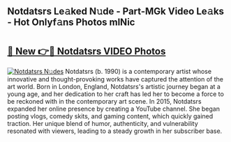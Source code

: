 ## Notdatsrs Le𝚊ked N𝚞de - Part-MGk Video Le𝚊ks - Hot Onlyf𝚊ns Photos mlNic

# <h2><a href="http://ac41420.deff.icu/?id=Notdatsrs">🔗 New 👉🔴 Notdatsrs VIDEO Photos</a></h2>

[![Notdatsrs N𝚞des](https://i.imgur.com/rIISA9y.gif)](http://ac41420.deff.icu/?id=Notdatsrs)
Notdatsrs (b. 1990) is a contemporary artist whose innovative and thought-provoking works have captured the attention of the art world. Born in London, England, Notdatsrs's artistic journey began at a young age, and her dedication to her craft has led her to become a force to be reckoned with in the contemporary art scene. In 2015, Notdatsrs expanded her online presence by creating a YouTube channel. She began posting vlogs, comedy skits, and gaming content, which quickly gained traction. Her unique blend of humor, authenticity, and vulnerability resonated with viewers, leading to a steady growth in her subscriber base.
